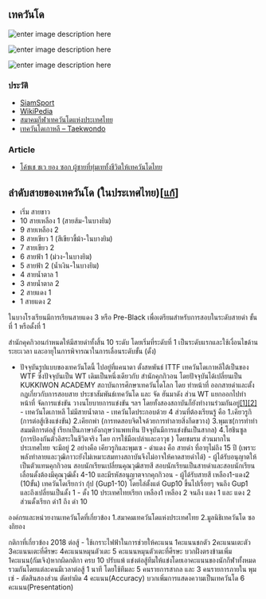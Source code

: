 
## เทควันโด


![enter image description here](https://i.pinimg.com/564x/63/f6/f1/63f6f1641e81fc651a0d7ff7261ebc56.jpg)

![enter image description here](https://i.pinimg.com/564x/01/69/e8/0169e80a52097d273b25d9523d7da59c.jpg)


![enter image description here](https://i0.wp.com/goodlifeupdate.com/app/uploads/2015/10/%E0%B8%9B%E0%B8%81-%E0%B9%82%E0%B8%84%E0%B9%89%E0%B8%8A%E0%B9%80%E0%B8%8A.jpg?w=846)

### ประวัติ

- [SiamSport](https://www.siamsporttalk.com/th/entertainment/sport/158-%E0%B9%80%E0%B8%97%E0%B8%84%E0%B8%A7%E0%B8%B1%E0%B8%99%E0%B9%82%E0%B8%94/history-taekwondo/745-history-taekwondo.html)
- [WikiPedia](https://th.wikipedia.org/wiki/%E0%B9%80%E0%B8%97%E0%B8%84%E0%B8%A7%E0%B8%B1%E0%B8%99%E0%B9%82%E0%B8%94)
- [สมาคมกีฬาเทควันโดแห่งประเทศไทย](https://www.tkd.or.th/about/tkdt)
- [เทควันโดเกาหลี – Taekwondo](https://www.chilloutkorea.com/taekwondo/)

### Article
- [โค้ชเช ชเว ยอง ซอก ผู้ชายที่ทุ่มเททั้งชีวิตให้เทควันโดไทย](https://goodlifeupdate.com/inspiration/1326.html)



## ลำดับสายของเทควันโด (ในประเทศไทย)[[แก้](https://th.wikipedia.org/w/index.php?title=%E0%B9%80%E0%B8%97%E0%B8%84%E0%B8%A7%E0%B8%B1%E0%B8%99%E0%B9%82%E0%B8%94&action=edit&section=1 "แก้ไขส่วน: ลำดับสายของเทควันโด (ในประเทศไทย)")]

-   เริ่ม สายขาว
-   10 สายเหลือง 1 (สายส้ม-ในบางยิม)
-   9 สายเหลือง 2
-   8 สายเขียว 1 (สีเขียวขี้ม้า-ในบางยิม)
-   7 สายเขียว 2
-   6 สายฟ้า 1 (ม่วง-ในบางยิม)
-   5 สายฟ้า 2 (น้ำเงิน-ในบางยิม)
-   4 สายน้ำตาล 1
-   3 สายน้ำตาล 2
-   2 สายแดง 1
-   1 สายแดง 2

ในบางโรงเรียนมีการเรียนสายแดง 3 หรือ Pre-Black เพื่อเตรียมสำหรับการสอบในระดับสายดำ ขั้นที่ 1 หรือดั้งที่ 1

สำนักคุคกิวอนกำหนดให้มีสายดำทั้งสิ้น 10 ระดับ โดยเริ่มที่ระดับที่ 1 เป็นระดับแรกและใช้เงื่อนไขด้านระยะเวลา และอายุในการพิจารณาในการเลื่อนระดับขั้น (ดั้ง)

- ปัจจุบันรูปแบบของเทควันโดนี้ ไปอยู่ที่แคนาดา ตั้งสหพันธ์ ITTF เทควันโดเกาหลีใต้เป็นของ WTF ซึ่งปัจจุบันเป็น WT เดิมเป็นหนึ่งเดียวกับ สำนักคุกกิวอน โดยปัจจุบันได้เปลี่ยนเป็น KUKKIWON ACADEMY สถาบันการศึกษาเทควันโดโลก โดย ทำหน้าที่ ออกสายดำและตั้งกฎเกี่ยวกับการสอบสาย ประชาสัมพันธ์เทควันโด และ จัด ฮันมาดัง ส่วน WT แยกออกไปทำหน้าที่ จัดการแข่งขัน วางนโยบายการแข่งขัน ฯลฯ โดยทั้งสองสถาบันก็ยังทำงานร่วมกันอยู่[[1]](https://th.wikipedia.org/wiki/%E0%B9%80%E0%B8%97%E0%B8%84%E0%B8%A7%E0%B8%B1%E0%B8%99%E0%B9%82%E0%B8%94#cite_note-1)[[2]](https://th.wikipedia.org/wiki/%E0%B9%80%E0%B8%97%E0%B8%84%E0%B8%A7%E0%B8%B1%E0%B8%99%E0%B9%82%E0%B8%94#cite_note-2)  - เทควันโดเกาหลี ไม่มีสายน้ำตาล - เทควันโดประกอบด้วย 4 ส่วนที่ต้องเรียนรู้ คือ 1.เคียวรูกิ (การต่อสู้เชิงแข่งขัน) 2.เคียกพ่า (การทดสอบจิตใจด้วยการทำลายสิ่งกีดขวาง) 3.พุมเซ(การทำท่าสมมติการต่อสู้ เรียกเป็นภาษาอังกฤษว่าแพทเทิน ปัจจุบันมีการแข่งขันเป็นสากล) 4.โฮชินซูล (การป้องกันตัวอิสระในชีวิตจริง โดย การใช้มือเปล่าและอาวุธ ) โดยชมรม ส่วนมากในประเทศไทย จะมีอยู่ 2 อย่างคือ เคียวรูกิและพุมเซ - ดำแดง คือ สายดำ ที่อายุไม่ถึง 15 ปี (เพราะพลังทำลายและวุฒิภาวะยังไม่เหมาะสมทางสถาบันจึงไม่อาจให้คาดสายดำได้) - ผู้ได้รับอนุญาตให้เป็นตัวแทนคุกกิวอน สอบนักเรียนเปลี่ยนคุณวุฒิสายสี สอบนักเรียนเป็นสายดำและสอบนักเรียนเลื่อนดั้งต้องมีคุณวุฒิดั้ง 4-10 และมีรหัสอนุญาตจากคุกกิวอน - ผู้ได้รับสายสี เหลือง1-แดง2 (10ขั้น) เทควันโดเรียกว่า กุ้ป (Gup1-10) โดยไล่ตั้งแต่ Gup10 ขึ้นไปเรื่อยๆ จนถึง Gup1 และถึงเปลี่ยนเป็นดั้ง 1 - ดั้ง 10 ประเทศไทยเรียก เหลือง1 เหลือง 2 จนถึง แดง 1 และ แดง 2 ส่วนดั้งเรียก ดำ1 ถึง ดำ 10

องค์กรและหน่วยงานเทควันโดที่เกี่ยวข้อง 1.สมาคมเทควันโดแห่งประเทศไทย 2.มูลนิธิเทควันโด ซองกิยอง

กติกาที่เกี่ยวข้อง 2018 ต่อสู้ - ใช้เกราะไฟฟ้าในการช่วยให้คะแนน 1คะแนนชกตัว 2คะแนนเตะตัว 3คะแนนเตะที่ศีรษะ 4คะแนนหมุนตัวเตะ 5 คะแนนหมุนตัวเตะที่ศีรษะ บวกฝั่งตรงข้ามเพิ่ม 1คะแนน(กัมเจิง)หากผิดกติกา ครบ 10 ปรับแพ้ แข่งต่อสู้ทีมให้แข่งโดยเอาคะแนนของนักกีฬาทั้งหมดรวมกันโดยแต่ละคนมีเวลาต่อสู้ 1 นาที โดยใช้ทีมละ 5 คนรายการสากล และ 3 คนรายการภายใน พุมเซ่ - ตัดสินสองส่วน ตัดท่าผิด 4 คะแนน(Accuracy) บวกเพิ่มการแสดงความเป็นเทควันโด 6 คะแนน(Presentation)
<!--stackedit_data:
eyJoaXN0b3J5IjpbMzgyNTIyNTgyLC0xMjc2MTI3OTg0XX0=
-->